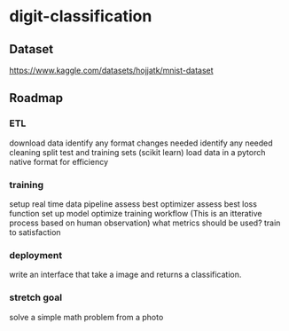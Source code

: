 # digit-classification
## Dataset 
https://www.kaggle.com/datasets/hojjatk/mnist-dataset
## Roadmap
### ETL
download data
identify any format changes needed
identify any needed cleaning
split test and training sets (scikit learn)
load data in a pytorch native format for efficiency
### training
setup real time data pipeline
assess best optimizer 
assess best loss function
set up model
optimize training workflow
(This is an itterative process based on human observation)
what metrics should be used?
train to satisfaction
### deployment
write an interface that take a image and returns a classification.
### stretch goal
solve a simple math problem from a photo
